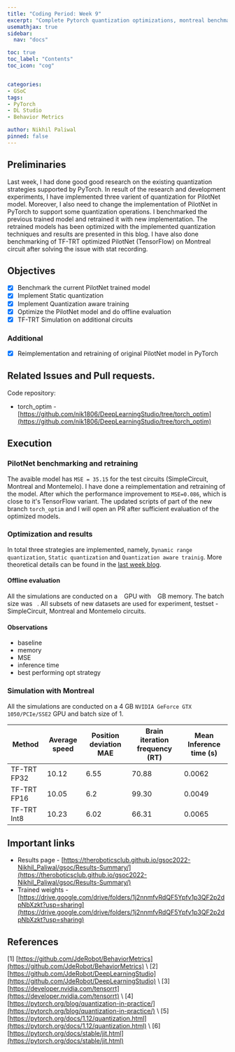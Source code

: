 ```yaml
---
title: "Coding Period: Week 9"
excerpt: "Complete Pytorch quantization optimizations, montreal benchmarking and offline results"
usemathjax: true
sidebar:
  nav: "docs"

toc: true
toc_label: "Contents"
toc_icon: "cog"


categories:
- GSoC
tags:
- PyTorch
- DL Studio
- Behavior Metrics

author: Nikhil Paliwal
pinned: false
---
```



## Preliminaries

Last week, I had done good good research on the existing quantization strategies supported by PyTorch. 
In result of the research and development experiments, I have implemented three varient of quantization for
PilotNet model. Moreover, I also need to change the implementation of PilotNet in PyTorch to support some
quantization operations. I benchmarked the previous trained model and retrained it with new implementation.
The retrained models has been optimized with the implemented quantization techniques and results are presented
in this blog. I have also done benchmarking of TF-TRT optimized PilotNet (TensorFlow) on Montreal circuit after
solving the issue with stat recording.

## Objectives

- [X] Benchmark the current PilotNet trained model 
- [X] Implement Static quantization
- [X] Implement Quantization aware training
- [X] Optimize the PilotNet model and do offline evaluation
- [X] TF-TRT Simulation on additional circuits

### Additional
- [X] Reimplementation and retraining of original PilotNet model in PyTorch

## Related Issues and Pull requests.

Code repository:

* torch_optim - [https://github.com/nik1806/DeepLearningStudio/tree/torch_optim](https://github.com/nik1806/DeepLearningStudio/tree/torch_optim)


## Execution

### PilotNet benchmarking and retraining

The avaible model has `MSE = 35.15` for the test circuits (SimpleCircuit, Montreal and Montemelo). 
I have done a reimplementation and retraining of the model. After which the performance improvement to
`MSE=0.086`, which is close to it's TensorFlow variant. The updated scripts of part of the new branch
`torch_optim` and I will open an PR after sufficient evaluation of the optimized models.

### Optimization and results

In total three strategies are implemented, namely, `Dynamic range quantization`, 
`Static quantization` and `Quantization aware trainig`. More theoretical details can
be found in the [last week blog](https://theroboticsclub.github.io/gsoc2022-Nikhil_Paliwal/gsoc/Coding-Period-Week-8/).

#### Offline evaluation
All the simulations are conducted on a ` ` GPU with ` ` GB memory. The batch size was ` `. All subsets of new datasets are used for experiment, testset - SimpleCircuit, Montreal and Montemelo circuits.

#### Observations
* baseline
* memory
* MSE
* inference time
* best performing opt strategy

### Simulation with Montreal
All the simulations are conducted on a 4 GB `NVIDIA GeForce GTX 1050/PCIe/SSE2` GPU and batch size of 1.

Method  | Average speed | Position deviation MAE | Brain iteration frequency (RT) | Mean Inference time (s)
--- | --- | --- | --- | --- 
TF-TRT FP32 | 10.12 | 6.55 | 70.88 | 0.0062 
TF-TRT FP16 | 10.05 | 6.2 | 99.30 | 0.0049 
TF-TRT Int8 | 10.23 | 6.02 | 66.31 | 0.0065  

## Important links

* Results page - [https://theroboticsclub.github.io/gsoc2022-Nikhil_Paliwal/gsoc/Results-Summary/](https://theroboticsclub.github.io/gsoc2022-Nikhil_Paliwal/gsoc/Results-Summary/)
* Trained weights - [https://drive.google.com/drive/folders/1j2nnmfvRdQF5Ypfv1p3QF2p2dpNbXzkt?usp=sharing](https://drive.google.com/drive/folders/1j2nnmfvRdQF5Ypfv1p3QF2p2dpNbXzkt?usp=sharing)

## References

[1] [https://github.com/JdeRobot/BehaviorMetrics](https://github.com/JdeRobot/BehaviorMetrics) \\
[2] [https://github.com/JdeRobot/DeepLearningStudio](https://github.com/JdeRobot/DeepLearningStudio) \\
[3] [https://developer.nvidia.com/tensorrt](https://developer.nvidia.com/tensorrt) \\
[4] [https://pytorch.org/blog/quantization-in-practice/](https://pytorch.org/blog/quantization-in-practice/) \\
[5] [https://pytorch.org/docs/1.12/quantization.html](https://pytorch.org/docs/1.12/quantization.html) \\
[6] [https://pytorch.org/docs/stable/jit.html](https://pytorch.org/docs/stable/jit.html)
